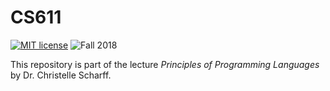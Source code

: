 # CS611
[![MIT license](https://img.shields.io/badge/license-MIT-blue.svg)](https://github.com/david145/CS611/blob/master/LICENSE)
![Fall 2018](https://img.shields.io/badge/FALL-2018-orange.svg)

This repository is part of the lecture _Principles of Programming Languages_ by Dr. Christelle Scharff.